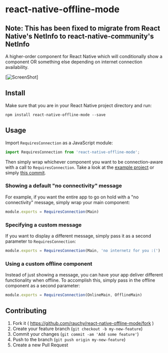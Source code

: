 # react-native-offline-mode
## Note: This has been fixed to migrate from React Native's NetInfo to react-native-community's NetInfo

A higher-order component for React Native which will conditionally show a component OR something else depending on internet connection availability.

[![ScreenShot](https://raw.githubusercontent.com/rauchy/react-native-offline-mode/master/example.gif)]

Install
-------

Make sure that you are in your React Native project directory and run:

```npm install react-native-offline-mode --save```

## Usage

Import `RequiresConnection` as a JavaScript module:

```js
import RequiresConnection from 'react-native-offline-mode';
```

Then simply wrap whichever component you want to be connection-aware with a call to `RequiresConnection`. Take a look at the [example project](https://github.com/rauchy/react-native-offline-mode/tree/master/example) or simply [this commit](https://github.com/rauchy/react-native-offline-mode/commit/ad8a892bcc2dfc15c8d1fe6fda5da17911e59b61).

### Showing a default "no connectivity" message

For example, if you want the entire app to go on hold with a "no connectivity" message, simply wrap your main component:

```js
module.exports = RequiresConnection(Main)
```

### Specifying a custom message

If you want to display a different message, simply pass it as a second parameter to `RequiresConnection`:

```js
module.exports = RequiresConnection(Main, 'no internetz for you :(')
```

### Using a custom offline component

Instead of just showing a message, you can have your app deliver different functionality when offline. To accomplish this, simply pass in the offline component as a second parameter:

```js
module.exports = RequiresConnection(OnlineMain, OfflineMain)
```

## Contributing

1. Fork it ( https://github.com/rauchy/react-native-offline-mode/fork )
2. Create your feature branch (`git checkout -b my-new-feature`)
3. Commit your changes (`git commit -am 'Add some feature'`)
4. Push to the branch (`git push origin my-new-feature`)
5. Create a new Pull Request
